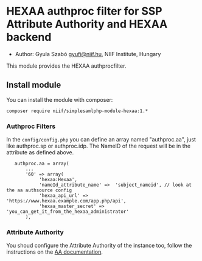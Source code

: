 # HEXAA authproc filter for SSP Attribute Authority and HEXAA backend

* Author: Gyula Szabó <gyufi@niif.hu>, NIIF Institute, Hungary

This module provides the HEXAA authprocfilter.

## Install module
You can install the module with composer:

    composer require niif/simplesamlphp-module-hexaa:1.*

### Authproc Filters
In the `config/config.php` you can define an array named "authproc.aa", just like authproc.sp or authproc.idp. The NameID of the request will be in the attribute as defined above. 

```
   authproc.aa = array(
       ...
       '60' => array(
            'hexaa:Hexaa',
            'nameId_attribute_name' =>  'subject_nameid', // look at the aa authsource config
            'hexaa_api_url' =>          'https://www.hexaa.example.com/app.php/api',
            'hexaa_master_secret' =>    'you_can_get_it_from_the_hexaa_administrator'
       ),
```

### Attribute Authority
You shoud configure the Attribute Authority of the instance too, follow the instructions on the [AA documentation](https://github.com/NIIF/simplesamlphp-module-aa).
